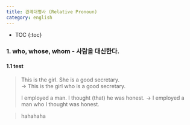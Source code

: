 ```yaml
---
title: 관계대명사 (Relative Pronoun)
category: english
---
```


* TOC
{:toc}

### 1. who, whose, whom - 사람을 대신한다.

#### 1.1 test

> This is the girl. She is a good secretary. <br>
> -> This is the girl who is a good secretary.
>
> I employed a man. I thought (that) he was honest.
> -> I employed a man who I thought was honest.

> hahahaha

